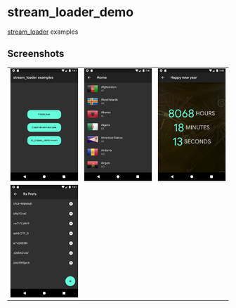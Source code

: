 # stream_loader_demo

[stream_loader](https://pub.dev/packages/stream_loader) examples

## Screenshots

|  |  |  |
| :---:  | :---:  | :---:  |
| ![](screenshots/Screenshot_01.png) | ![](screenshots/Screenshot_02.png) | ![](screenshots/Screenshot_03.png)  |
| ![](screenshots/Screenshot_04.png) |  | |